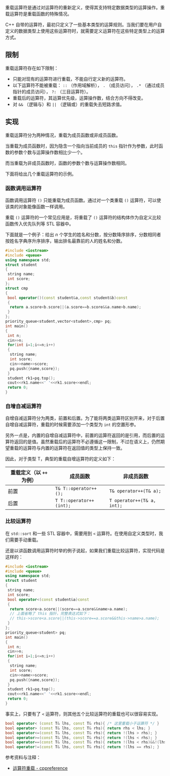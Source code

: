 重载运算符是通过对运算符的重新定义，使得其支持特定数据类型的运算操作。重载运算符是重载函数的特殊情况。

C++ 自带的运算符，最初只定义了一些基本类型的运算规则。当我们要在用户自定义的数据类型上使用这些运算符时，就需要定义运算符在这些特定类型上的运算方式。

## 限制

重载运算符存在如下限制：

- 只能对现有的运算符进行重载，不能自行定义新的运算符。
- 以下运算符不能被重载： `::` （作用域解析）， `.` （成员访问）， `.*` （通过成员指针的成员访问）， `?:` （三目运算符）。
- 重载后的运算符，其运算优先级，运算操作数，结合方向不得改变。
- 对 `&&` （逻辑与）和 `||` （逻辑或）的重载失去短路求值。

## 实现

重载运算符分为两种情况，重载为成员函数或非成员函数。

当重载为成员函数时，因为隐含一个指向当前成员的 `this` 指针作为参数，此时函数的参数个数与运算操作数相比少一个。

而当重载为非成员函数时，函数的参数个数与运算操作数相同。

下面将给出几个重载运算符的示例。

### 函数调用运算符<span id="function"></span>

函数调用运算符 `()` 只能重载为成员函数。通过对一个类重载 `()` 运算符，可以使该类的对象能像函数一样调用。

重载 `()` 运算符的一个常见应用是，将重载了 `()` 运算符的结构体作为自定义比较函数传入优先队列等 STL 容器中。

下面就是一个例子：给出 $n$ 个学生的姓名和分数，按分数降序排序，分数相同者按姓名字典序升序排序，输出排名最靠前的人的姓名和分数。

```cpp
#include <iostream>
#include <queue>
using namespace std;
struct student
{
 string name;
 int score;
};
struct cmp
{
 bool operator()(const student&a,const student&b)const
 {
  return a.score<b.score||(a.score==b.score&&a.name>b.name);
 }
};
priority_queue<student,vector<student>,cmp> pq;
int main()
{
 int n;
 cin>>n;
 for(int i=1;i<=n;i++)
 {
  string name;
  int score;
  cin>>name>>score;
  pq.push({name,score});
 }
 student rk1=pq.top();
 cout<<rk1.name<<' '<<rk1.score<<endl;
 return 0;
}
```

### 自增自减运算符<span id="incdec"></span>

自增自减运算符分为两类，前置和后置。为了能将两类运算符区别开来，对于后置自增自减运算符，重载的时候需要添加一个类型为 `int` 的空置形参。

另外一点是，内置的自增自减运算符中，前置的运算符返回的是引用，而后置的运算符返回的是值。虽然重载后的运算符不必遵循这一限制，不过在语义上，仍然期望重载的运算符与内置的运算符在返回值的类型上保持一致。

因此，对于类型 T，典型的重载自增运算符的定义如下：

| 重载定义（以 `++` 为例） | 成员函数                      | 非成员函数                        |
| --------------- | ------------------------- | ---------------------------- |
| 前置              |  `T& T::operator++();`    |  `T& operator++(T& a);`      |
| 后置              |  `T T::operator++(int);`  |  `T operator++(T& a, int);`  |

### 比较运算符<span id="compare"></span>

在 `std::sort` 和一些 STL 容器中，需要用到 `<` 运算符。在使用自定义类型时，我们需要手动重载。

还是以讲函数调用运算符时举的例子说起，如果我们重载比较运算符，实现代码是这样的：

```cpp
#include <iostream>
#include <queue>
using namespace std;
struct student
{
 string name;
 int score;
 bool operator<(const student&a)const
 {
  return score<a.score||(score==a.score&&name>a.name);
  // 上面省略了 this 指针，完整表达式如下：
  // this->score<a.score||(this->score==a.score&&this->name>a.name);
 }
};
priority_queue<student> pq;
int main()
{
 int n;
 cin>>n;
 for(int i=1;i<=n;i++)
 {
  string name;
  int score;
  cin>>name>>score;
  pq.push({name,score});
 }
 student rk1=pq.top();
 cout<<rk1.name<<' '<<rk1.score<<endl;
 return 0;
}
```

事实上，只要有了 `<` 运算符，则其他五个比较运算符的重载也可以很容易实现。

```cpp
bool operator< (const T& lhs, const T& rhs){ /* 这里重载小于运算符 */ }
bool operator> (const T& lhs, const T& rhs){ return rhs < lhs; }
bool operator<=(const T& lhs, const T& rhs){ return !(lhs > rhs); }
bool operator>=(const T& lhs, const T& rhs){ return !(lhs < rhs); }
bool operator==(const T& lhs, const T& rhs){ return !(lhs < rhs)&&!(lhs > rhs); }
bool operator!=(const T& lhs, const T& rhs){ return !(lhs == rhs); }
```

参考资料与注释：

- [运算符重载 - cppreference](https://zh.cppreference.com/w/cpp/language/operators)
